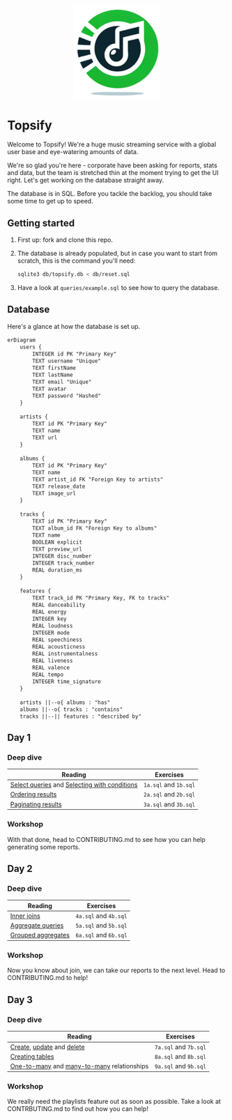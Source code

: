 <p align="center">
  <img width="200px" src="logo.png" alt="Topsify logo"/>
</p>

# Topsify

Welcome to Topsify! We're a huge music streaming service with a global user base
and eye-watering amounts of data.

We're so glad you're here - corporate have been asking for reports, stats and
data, but the team is stretched thin at the moment trying to get the UI right.
Let's get working on the database straight away.

The database is in SQL. Before you tackle the backlog, you should take some time
to get up to speed.

## Getting started

1. First up: fork and clone this repo.

1. The database is already populated, but in case you want to start from
   scratch, this is the command you'll need:

   ```bash
   sqlite3 db/topsify.db < db/reset.sql
   ```

1. Have a look at `queries/example.sql` to see how to query the database.

## Database

Here's a glance at how the database is set up.

```mermaid
erDiagram
    users {
        INTEGER id PK "Primary Key"
        TEXT username "Unique"
        TEXT firstName
        TEXT lastName
        TEXT email "Unique"
        TEXT avatar
        TEXT password "Hashed"
    }

    artists {
        TEXT id PK "Primary Key"
        TEXT name
        TEXT url
    }

    albums {
        TEXT id PK "Primary Key"
        TEXT name
        TEXT artist_id FK "Foreign Key to artists"
        TEXT release_date
        TEXT image_url
    }

    tracks {
        TEXT id PK "Primary Key"
        TEXT album_id FK "Foreign Key to albums"
        TEXT name
        BOOLEAN explicit
        TEXT preview_url
        INTEGER disc_number
        INTEGER track_number
        REAL duration_ms
    }

    features {
        TEXT track_id PK "Primary Key, FK to tracks"
        REAL danceability
        REAL energy
        INTEGER key
        REAL loudness
        INTEGER mode
        REAL speechiness
        REAL acousticness
        REAL instrumentalness
        REAL liveness
        REAL valence
        REAL tempo
        INTEGER time_signature
    }

    artists ||--o{ albums : "has"
    albums ||--o{ tracks : "contains"
    tracks ||--|| features : "described by"
```

## Day 1

### Deep dive

| Reading                                                                                                                                                                   | Exercises             |
| ------------------------------------------------------------------------------------------------------------------------------------------------------------------------- | --------------------- |
| [Select queries](https://tech-docs.corndel.com/sql/select-queries.html) and [Selecting with conditions](https://tech-docs.corndel.com/sql/selecting-with-conditions.html) | `1a.sql` and `1b.sql` |
| [Ordering results](https://tech-docs.corndel.com/sql/ordering-results.html)                                                                                               | `2a.sql` and `2b.sql` |
| [Paginating results](https://tech-docs.corndel.com/sql/limit-offset.html)                                                                                                 | `3a.sql` and `3b.sql` |

### Workshop

With that done, head to CONTRIBUTING.md to see how you can help generating some
reports.

## Day 2

### Deep dive

| Reading                                                                         | Exercises             |
| ------------------------------------------------------------------------------- | --------------------- |
| [Inner joins](https://tech-docs.corndel.com/sql/inner-joins.html)               | `4a.sql` and `4b.sql` |
| [Aggregate queries](https://tech-docs.corndel.com/sql/aggregate-queries.html)   | `5a.sql` and `5b.sql` |
| [Grouped aggregates](https://tech-docs.corndel.com/sql/grouped-aggregates.html) | `6a.sql` and `6b.sql` |

### Workshop

Now you know about join, we can take our reports to the next level. Head to
CONTRIBUTING.md to help!

## Day 3

### Deep dive

| Reading                                                                                                                                                                                            | Exercises             |
| -------------------------------------------------------------------------------------------------------------------------------------------------------------------------------------------------- | --------------------- |
| [Create](https://tech-docs.corndel.com/sql/inserting-rows.html), [update](https://tech-docs.corndel.com/sql/updating-rows.html) and [delete](https://tech-docs.corndel.com/sql/deleting-rows.html) | `7a.sql` and `7b.sql` |
| [Creating tables](https://tech-docs.corndel.com/sql/creating-tables.html)                                                                                                                          | `8a.sql` and `8b.sql` |
| [One-to-many](https://tech-docs.corndel.com/sql/one-to-many.html) and [many-to-many](https://tech-docs.corndel.com/sql/many-to-many.html) relationships                                            | `9a.sql` and `9b.sql` |

### Workshop

We really need the playlists feature out as soon as possible. Take a look at
CONTRBUTING.md to find out how you can help!
